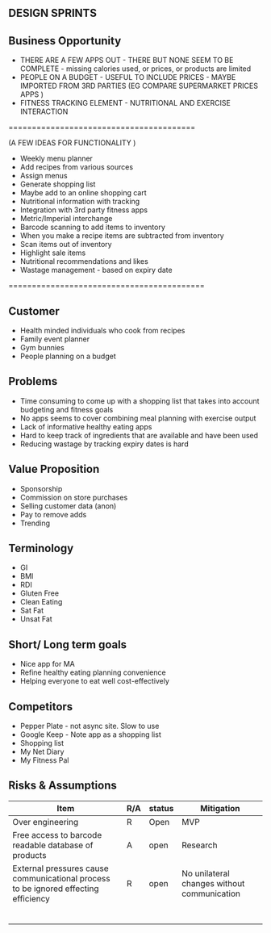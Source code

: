 ## DESIGN SPRINTS


## Business Opportunity

* THERE ARE A FEW APPS OUT  - THERE BUT NONE SEEM TO BE COMPLETE - missing calories used, or prices, or products are limited
* PEOPLE ON A BUDGET - USEFUL TO INCLUDE PRICES - MAYBE IMPORTED FROM 3RD PARTIES
  (EG COMPARE SUPERMARKET PRICES APPS )
* FITNESS TRACKING ELEMENT - NUTRITIONAL AND EXERCISE INTERACTION

========================================

  (A FEW IDEAS FOR FUNCTIONALITY )
* Weekly menu planner
* Add recipes from various sources
* Assign menus
* Generate shopping list
* Maybe add to an online shopping cart
* Nutritional information with tracking
* Integration with 3rd party fitness apps
* Metric/Imperial interchange
* Barcode scanning to add items to inventory
* When you make a recipe items are subtracted from inventory
* Scan items out of inventory
* Highlight sale items
* Nutritional recommendations and likes
* Wastage management - based on expiry date

==========================================

## Customer
* Health minded individuals who cook from recipes
* Family event planner
* Gym bunnies
* People planning on a budget

## Problems
* Time consuming to come up with a shopping list that takes into account budgeting and fitness goals
* No apps seems to cover combining meal planning with exercise output
* Lack of informative healthy eating apps
* Hard to keep track of ingredients that are available and have been used
* Reducing wastage by tracking expiry dates is hard

## Value Proposition
* Sponsorship
* Commission on store purchases
* Selling customer data (anon)
* Pay to remove adds
* Trending

## Terminology
* GI
* BMI
* RDI
* Gluten Free
* Clean Eating
* Sat Fat
* Unsat Fat

## Short/ Long term goals
* Nice app for MA
* Refine healthy eating planning convenience
* Helping everyone to eat well cost-effectively

## Competitors
* Pepper Plate - not async site.  Slow to use
* Google Keep - Note app as a shopping list
* Shopping list
* My Net Diary
* My Fitness Pal

## Risks & Assumptions

| Item|R/A|status|Mitigation|
|-----|---|------|---|
|Over engineering| R |Open|MVP|
|Free access to barcode readable database of products| A |open|Research|
|External pressures cause communicational process to be ignored effecting efficiency| R |open|No unilateral changes without communication|
|     |   |      |   |
|     |   |      |   |
|     |   |      |   |
|     |   |      |   |
|     |   |      |   |
|     |   |      |   |
